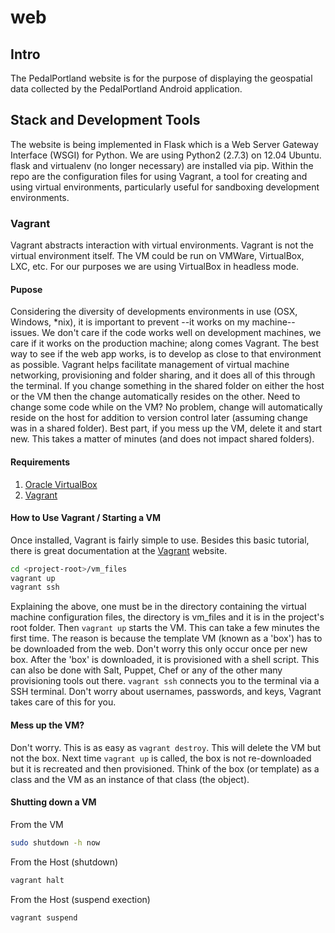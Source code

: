 web
===

## Intro
The PedalPortland website is for the purpose of displaying the geospatial data collected by the PedalPortland Android application.

## Stack and Development Tools
The website is being implemented in Flask which is a Web Server Gateway Interface (WSGI) for Python. We are using Python2 (2.7.3) on 12.04 Ubuntu. flask and virtualenv (no longer necessary) are installed via pip. Within the repo are the configuration files for using Vagrant, a tool for creating and using virtual environments, particularly useful for sandboxing development environments.

### Vagrant
Vagrant abstracts interaction with virtual environments. Vagrant is not the virtual environment itself. The VM could be run on VMWare, VirtualBox, LXC, etc. For our purposes we are using VirtualBox in headless mode. 

#### Pupose
Considering the diversity of developments environments in use (OSX, Windows, \*nix), it is important to prevent --it works on my machine-- issues. We don't care if the code works well on development machines, we care if it works on the production machine; along comes Vagrant. The best way to see if the web app works, is to develop as close to that environment as possible. Vagrant helps facilitate management of virtual machine networking, provisioning and folder sharing, and it does all of this through the terminal. If you change something in the shared folder on either the host or the VM then the change automatically resides on the other. Need to change some code while on the VM? No problem, change will automatically reside on the host for addition to version control later (assuming change was in a shared folder). Best part, if you mess up the VM, delete it and start new. This takes a matter of minutes (and does not impact shared folders).

#### Requirements
1. [Oracle VirtualBox](https://www.virtualbox.org/wiki/Downloads) 
2. [Vagrant](http://www.vagrantup.com/downloads.html)

#### How to Use Vagrant / Starting a VM
Once installed, Vagrant is fairly simple to use. Besides this basic tutorial, there is great documentation at the [Vagrant](http://docs.vagrantup.com/v2/) website.

```bash
cd <project-root>/vm_files
vagrant up
vagrant ssh
```
Explaining the above, one must be in the directory containing the virtual machine configuration files, the directory is vm_files and it is in the project's root folder. Then `vagrant up` starts the VM. This can take a few minutes the first time. The reason is because the template VM (known as a 'box') has to be downloaded from the web. Don't worry this only occur once per new box. After the 'box' is downloaded, it is provisioned with a shell script. This can also be done with Salt, Puppet, Chef or any of the other many provisioning tools out there. `vagrant ssh` connects you to the terminal via a SSH terminal. Don't worry about usernames, passwords, and keys, Vagrant takes care of this for you. 

#### Mess up the VM?
Don't worry. This is as easy as `vagrant destroy`. This will delete the VM but not the box. Next time `vagrant up` is called, the box is not re-downloaded but it is recreated and then provisioned. Think of the box (or template) as a class and the VM as an instance of that class (the object).

#### Shutting down a VM
From the VM
```bash
sudo shutdown -h now
```
From the Host (shutdown)
```bash
vagrant halt
```
From the Host (suspend exection)
```bash
vagrant suspend
```
